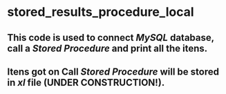 # **stored_results_procedure_local**
## This code is used to connect *MySQL* database, call a *Stored Procedure* and print all the itens.
## Itens got on **Call** *Stored Procedure* will be stored in *xl* file (**UNDER CONSTRUCTION!**).

